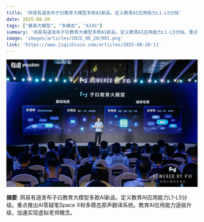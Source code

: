 ```yaml
---
title: '网易有道发布子曰教育大模型多款AI新品，定义教育AI应用能力L1-L5分级'
date: 2025-08-20
tags: ["垂直大模型", "多模态", "AI4S"]
summary: '网易有道发布子曰教育大模型多款AI新品，定义教育AI应用能力L1-L5分级。重点推出AI答疑笔Space X和多模态原声翻译系统。教育AI应用能力逐级升级，加速实现虚拟老师概念。'
image: 'images/articles/2025_08_20/001.png'
link: 'https://www.jiqizhixin.com/articles/2025-08-20-11'
---
```

![网易有道发布子曰教育大模型多款AI新品，定义教育AI应用能力L1-L5分级](images/articles/2025_08_20/001.png)

**摘要**: 网易有道发布子曰教育大模型多款AI新品，定义教育AI应用能力L1-L5分级。重点推出AI答疑笔Space X和多模态原声翻译系统。教育AI应用能力逐级升级，加速实现虚拟老师概念。
